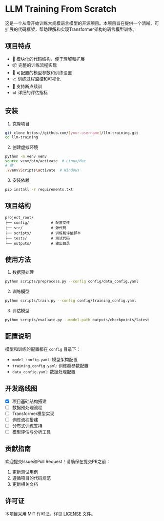 # LLM Training From Scratch

这是一个从零开始训练大规模语言模型的开源项目。本项目旨在提供一个清晰、可扩展的代码框架，帮助理解和实现Transformer架构的语言模型训练。

## 项目特点

- 🚀 模块化的代码结构，便于理解和扩展
- 📦 完整的训练流程实现
- 🔧 可配置的模型参数和训练设置
- 📈 训练过程监控和可视化
- 🔄 支持断点续训
- 📊 详细的评估指标

## 安装

1. 克隆项目

```bash
git clone https://github.com/[your-username]/llm-training.git
cd llm-training
```

2. 创建虚拟环境

```bash
python -m venv venv
source venv/bin/activate  # Linux/Mac
# 或
.\venv\Scripts\activate  # Windows
```

3. 安装依赖

```bash
pip install -r requirements.txt
```

## 项目结构

```
project_root/
├── config/          # 配置文件
├── src/             # 源代码
├── scripts/         # 训练和评估脚本
├── tests/           # 测试代码
└── outputs/         # 输出目录
```

## 使用方法

1. 数据预处理

```bash
python scripts/preprocess.py --config config/data_config.yaml
```

2. 训练模型

```bash
python scripts/train.py --config config/training_config.yaml
```

3. 评估模型

```bash
python scripts/evaluate.py --model-path outputs/checkpoints/latest
```

## 配置说明

模型和训练的配置都在 `config` 目录下：

- `model_config.yaml`: 模型架构配置
- `training_config.yaml`: 训练超参数配置
- `data_config.yaml`: 数据处理配置

## 开发路线图

- [X]  项目基础结构搭建
- [ ]  数据预处理流程
- [ ]  Transformer模型实现
- [ ]  训练流程搭建
- [ ]  分布式训练支持
- [ ]  模型评估与分析工具

## 贡献指南

欢迎提交Issue和Pull Request！请确保在提交PR之前：

1. 更新测试用例
2. 遵循项目的代码规范
3. 更新相关文档

## 许可证

本项目采用 MIT 许可证。详见 [LICENSE](LICENSE) 文件。
